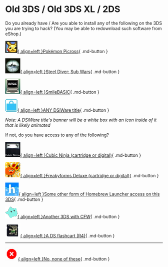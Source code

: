# Old 3DS / Old 3DS XL / 2DS

Do you already have / Are you able to install any of the following on the 3DS you are trying to hack? (You may be able to redownload such software from eShop.)

[![Image](/images/seventeen/picross.jpg){ align=left }Pokémon Picross](/seventeen/pichaxx){ .md-button }

[![Image](/images/seventeen/steel_icon.png){ align=left }Steel Diver: Sub Wars](/seventeen/steelhax){ .md-button }

[![Image](/images/seventeen/smile_icon.png){ align=left }SmileBASIC](/seventeen/smilehax){ .md-button }

[![Image](/images/seventeen/dsi.jpg){ align=left }ANY DSiWare title](/seventeen/dsiware){ .md-button }

*Note: A DSiWare title's banner will be a white box with an icon inside of it that is likely animated*

If not, do you have access to any of the following?

[![Image](/images/seventeen/cn_icon.png){ align=left }Cubic Ninja (cartridge or digital)](/seventeen/ninjhax){ .md-button }

[![Image](/images/seventeen/freaky_icon.png){ align=left }Freakyforms Deluxe (cartridge or digital)](/seventeen/freakyforms){ .md-button }

[![Image](/images/seventeen/hbl.jpg){ align=left }Some other form of Homebrew Launcher access on this 3DS](/seventeen/hbl){ .md-button }

[![Image](/images/seventeen/cfw.png){ align=left }Another 3DS with CFW](/seventeen/kartdlphax){ .md-button }

[![Image](/images/seventeen/r4.jpg){ align=left }A DS flashcart (R4)](/seventeen/ntrboot){ .md-button }

---

[![Image](/images/seventeen/x.png){ align=left }No, none of these](/seventeen/failure){ .md-button }
